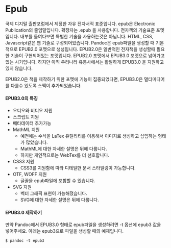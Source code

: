 # Epub
국제 디지털 출판포럼에서 제정한 자유 전자서적 표준입니다.
epub은 Electronic Publication의 줄임말입니다.
확장자는 .epub 을 사용합니다.
전자책의 기술표준 포멧입니다.
내부를 들여다보면 특별한 기술을 사용하는것은 아닙니다.
HTML, CSS, Javascript같은 웹 기술로 구성되어있습니다.
Pandoc은 epub파일을 생성할 때 기본적으로 EPUB2.0 포멧으로 생성됩니다.
EPUB2.0은 일반적인 전자책을 생성할때 필요한 기술이 구현되어있는 포멧입니다.
EPUB2.0 포멧에서 EPUB3.0 포멧으로 넘어가고 있는 시기입니다.
하지만 아직 우리나라 유통사에서는 활발하게 EPUB3.0 을 지원하고 있지 않습니다.

EPUB2.0은 책을 제작하기 위한 포멧에 기능이 집중되었다면, 
EPUB3.0은 멀티미디어를 다룰수 있도록 스팩이 추가되었습니다.

#### EPUB3.0의 특징
- 오디오와 비디오 지원
- 스크립트 지원
- 메타데이터 추가가능
- MathML 지원
	- 예전에는 수식을 LaTex 유틸리티를 이용해서 이미지르 생성하고 삽입하는 형태가 많았습니다.
	- MathML에 대한 자세한 설명은 뒤에 다룹니다.
	- 하지만 개인적으로는 WebTex를 더 선호합니다.
- CSS3 지원
	- CSS3를 지원함에 따라 디테일한 문서 스타일링이 가능합니다.
- OTF, WOFF 지원
	- 글꼴을 epub파일에 포함할 수 있습니다.
- SVG 지원
	- 벡터 그래픽 표현이 가능해졌습니다.
	- SVG에 대한 자세한 설명은 뒤에 다룹니다.

#### EPUB3.0 제작하기
만약 Pandoc에서 EPUB3.0 형태로 epub파일을 생성하려면 -t 옵션에 epub3 값을 넣어주세요.
아래는 epub3으로 파일을 생성할 때의 예제입니다.

	$ pandoc -t epub3
